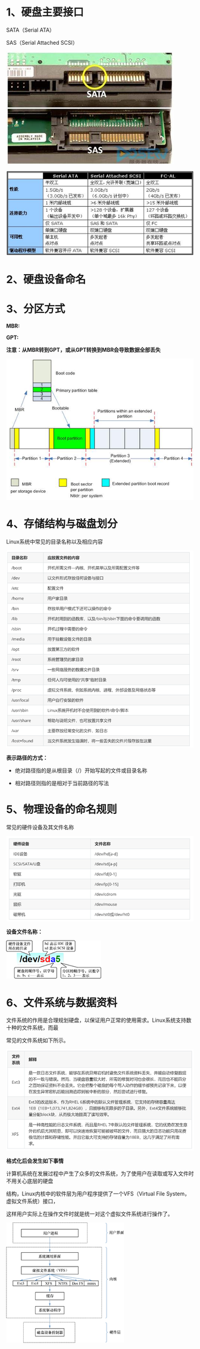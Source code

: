 # 1、硬盘主要接口

SATA（Serial ATA）

SAS（Serial Attached SCSI）

![](images/WEBRESOURCE0415edba54ea416b4e1d25914c826838截图.png)

![](images/WEBRESOURCEf5fd9df7e26e24c6f05d895611445133截图.png)

# 2、硬盘设备命名

# 3、分区方式

**MBR:**

**GPT:**

**注意：从MBR转到GPT，或从GPT转换到MBR会导致数据全部丢失**

![](images/WEBRESOURCE695584ce397bfe743f89201e02792502截图.png)

# **4、存储结构与磁盘划分**

Linux系统中常见的目录名称以及相应内容

![](images/WEBRESOURCE66bc957212a3daa0f0d0e67f0502e168截图.png)

**表示路径的方式：**

- 绝对路径指的是从根目录（/）开始写起的文件或目录名称

- 相对路径则指的是相对于当前路径的写法

# 5、物理设备的命名规则

常见的硬件设备及其文件名称

![](images/WEBRESOURCEbdd9042cc3d00e4480d6e753d5c8236a截图.png)

**设备文件名称：**

![](images/WEBRESOURCE42cc13805928e473dd88b2a6df47a19c截图.png)

# 6、文件系统与数据资料

文件系统的作用是合理规划硬盘，以保证用户正常的使用需求。Linux系统支持数十种的文件系统，而最

常见的文件系统如下所示。

![](images/WEBRESOURCEa90988b6c906e8b44b9521c58b435ab4截图.png)

**格式化后会发生如下事情**

计算机系统在发展过程中产生了众多的文件系统，为了使用户在读取或写入文件时不用关心底层的硬盘

结构，Linux内核中的软件层为用户程序提供了一个VFS（Virtual File System，虚拟文件系统）接口，

这样用户实际上在操作文件时就是统一对这个虚拟文件系统进行操作了。

![](images/WEBRESOURCE399e9b5b241fe9807366a7945a9b9404截图.png)